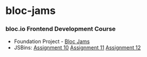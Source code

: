 # bloc-jams
### bloc.io Frontend Development Course
  - Foundation Project - [Bloc Jams](http://sam.dennon.me/bloc-jams/)
  - JSBins:
      [Assignment 10](https://jsbin.com/xuquca/edit?output)
      [Assignment 11](https://jsbin.com/puziki/edit?js,console)
      [Assignment 12](https://jsbin.com/pukuno/edit?js,console)
